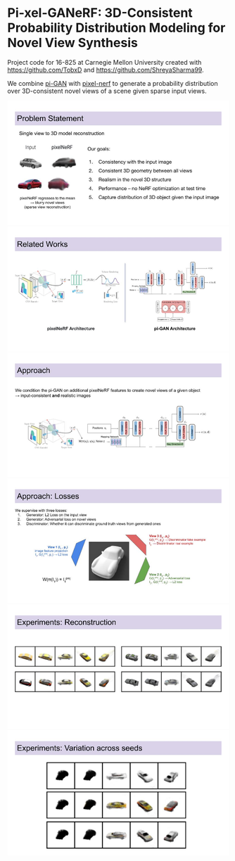 # Pi-xel-GANeRF: 3D-Consistent Probability Distribution Modeling for Novel View Synthesis

Project code for 16-825 at Carnegie Mellon University created with https://github.com/TobxD and https://github.com/ShreyaSharma99.

We combine [pi-GAN](https://github.com/marcoamonteiro/pi-GAN) with [pixel-nerf](https://github.com/sxyu/pixel-nerf) to generate a probability distribution over 3D-consistent novel views of a scene given sparse input views.

![](res/Pi-xel-GANeRF.jpg)
![](res/Pi-xel-GANeRF(1).jpg)
![](res/Pi-xel-GANeRF(2).jpg)
![](res/Pi-xel-GANeRF(3).jpg)
![](res/Pi-xel-GANeRF(4).jpg)
![](res/Pi-xel-GANeRF(5).jpg)